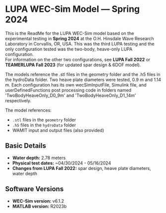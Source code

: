 # LUPA WEC-Sim Model — Spring 2024

This is the ReadMe for the LUPA WEC-Sim model based on the experimental testing in **Spring 2024** at the O.H. Hinsdale Wave Research Laboratory in Corvallis, OR, USA. 
This was the third LUPA testing and the only configuration tested was the two-body, heave-only LUPA configuration.  
For information on the other two configurations, see **LUPA Fall 2022** or **TEAMERLUPA Fall 2023** (for updated spar design & 6DOF model).

The models reference the .stl files in the geometry folder and the .h5 files in the hydroData folder.
Two heave plate diameters were tested, 0.9 m and 1.14 m.
Each configuration has its own wecSimInputFile, Simulink file, and userDefinedFunctions post processing code in folders named 'TwoBodyHeaveOnly_D0_9m' and 'TwoBodyHeaveOnly_D1_14m' respectively. 

The model references:
- `.stl` files in the `geometry` folder
- `.h5` files in the `hydroData` folder
- WAMIT input and output files (also provided)

## Basic Details

- **Water depth:** 2.78 meters
- **Physical test dates:** ~04/30/2024 - 05/16/2024
- **Changes from LUPA Fall 2022:** spar design, heave plate diameters, water depth

## Software Versions

- **WEC-Sim version:** v6.1.2  
- **MATLAB version:** R2023b
